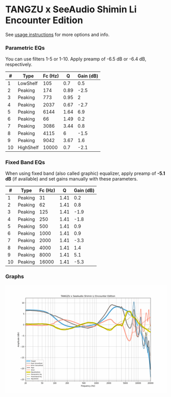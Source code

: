 # TANGZU x SeeAudio Shimin Li Encounter Edition
See [usage instructions](https://github.com/jaakkopasanen/AutoEq#usage) for more options and info.

### Parametric EQs
You can use filters 1-5 or 1-10. Apply preamp of -6.5 dB or -6.4 dB, respectively.

|   # | Type      |   Fc (Hz) |    Q |   Gain (dB) |
|-----|-----------|-----------|------|-------------|
|   1 | LowShelf  |       105 | 0.7  |         0.5 |
|   2 | Peaking   |       174 | 0.89 |        -2.5 |
|   3 | Peaking   |       773 | 0.95 |         2   |
|   4 | Peaking   |      2037 | 0.67 |        -2.7 |
|   5 | Peaking   |      6144 | 1.64 |         6.9 |
|   6 | Peaking   |        66 | 1.49 |         0.2 |
|   7 | Peaking   |      3086 | 3.44 |         0.8 |
|   8 | Peaking   |      4115 | 6    |        -1.5 |
|   9 | Peaking   |      9042 | 3.67 |         1.6 |
|  10 | HighShelf |     10000 | 0.7  |        -2.1 |

### Fixed Band EQs
When using fixed band (also called graphic) equalizer, apply preamp of **-5.1 dB** (if available) and set gains manually with these parameters.

|   # | Type    |   Fc (Hz) |    Q |   Gain (dB) |
|-----|---------|-----------|------|-------------|
|   1 | Peaking |        31 | 1.41 |         0.2 |
|   2 | Peaking |        62 | 1.41 |         0.8 |
|   3 | Peaking |       125 | 1.41 |        -1.9 |
|   4 | Peaking |       250 | 1.41 |        -1.8 |
|   5 | Peaking |       500 | 1.41 |         0.9 |
|   6 | Peaking |      1000 | 1.41 |         0.9 |
|   7 | Peaking |      2000 | 1.41 |        -3.3 |
|   8 | Peaking |      4000 | 1.41 |         1.4 |
|   9 | Peaking |      8000 | 1.41 |         5.1 |
|  10 | Peaking |     16000 | 1.41 |        -5.3 |

### Graphs
![](./TANGZU%20x%20SeeAudio%20Shimin%20Li%20Encounter%20Edition.png)
